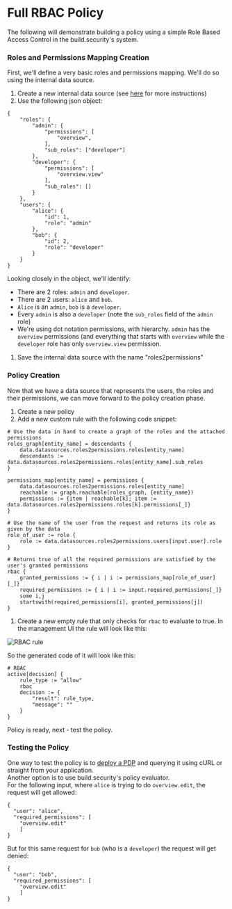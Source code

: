# Full RBAC Policy

The following will demonstrate building a policy using a simple Role Based Access Control in the build.security's system.

### Roles and Permissions Mapping Creation

First, we'll define a very basic roles and permissions mapping. We'll do so using the internal data source.

1. Create a new internal data source \(see [here](data-sources/new-internal-data-source.md) for more instructions\)
2. Use the following json object:

```text
{
    "roles": {
        "admin": {
            "permissions": [
                "overview",
            ],
            "sub_roles": ["developer"]
        },
        "developer": {
            "permissions": [
                "overview.view"
            ],
            "sub_roles": []
        }
    },
    "users": {
        "alice": {
            "id": 1,
            "role": "admin"
        },
        "bob": {
            "id": 2,
            "role": "developer"
        }
    }
}
```

Looking closely in the object, we'll identify:

* There are 2 roles: `admin` and `developer`.
* There are 2 users: `alice` and `bob`.
* `Alice` is an `admin`, `bob` is a `developer`.
* Every `admin` is also a `developer` \(note the `sub_roles` field of the `admin` role\)
* We're using dot notation permissions, with hierarchy. `admin` has the `overview` permissions \(and everything that starts with `overview` while the `developer` role has only `overview.view` permission.

1. Save the internal data source with the name "roles2permissions"

### Policy Creation

Now that we have a data source that represents the users, the roles and their permissions, we can move forward to the policy creation phase.

1. Create a new policy
2. Add a new custom rule with the following code snippet:

```text
# Use the data in hand to create a graph of the roles and the attached permissions
roles_graph[entity_name] = descendants {
    data.datasources.roles2permissions.roles[entity_name]
    descendants := data.datasources.roles2permissions.roles[entity_name].sub_roles
}

permissions_map[entity_name] = permissions {
    data.datasources.roles2permissions.roles[entity_name]
    reachable := graph.reachable(roles_graph, {entity_name})
    permissions := {item | reachable[k]; item := data.datasources.roles2permissions.roles[k].permissions[_]}
}

# Use the name of the user from the request and returns its role as given by the data
role_of_user := role {
    role := data.datasources.roles2permissions.users[input.user].role
}

# Returns true of all the required permissions are satisfied by the user's granted permissions
rbac {
    granted_permissions := { i | i := permissions_map[role_of_user][_]}
    required_permissions := { i | i := input.required_permissions[_]}
    some i,j
    startswith(required_permissions[i], granted_permissions[j])
}
```

1. Create a new empty rule that only checks for `rbac` to evaluate to true. In the management UI the rule will look like this:

![RBAC rule](https://files.readme.io/f46f474-emptry_rbac_rule.png)

So the generated code of it will look like this:

```text
# RBAC
active[decision] {
    rule_type := "allow"
    rbac
    decision := {
        "result": rule_type,
        "message": ""
    }
}
```

Policy is ready, next - test the policy.

### Testing the Policy

One way to test the policy is to [deploy a PDP](policy-decision-points-pdp/creating-a-new-pdp-configuration.md) and querying it using cURL or straight from your application.  
Another option is to use build.security's policy evaluator.  
For the following input, where `alice` is trying to do `overview.edit`, the request will get allowed:

```text
{
  "user": "alice",
  "required_permissions": [
    "overview.edit"
    ]
}
```

But for this same request for `bob` \(who is a `developer`\) the request will get denied:

```text
{
  "user": "bob",
  "required_permissions": [
    "overview.edit"
    ]
}
```


